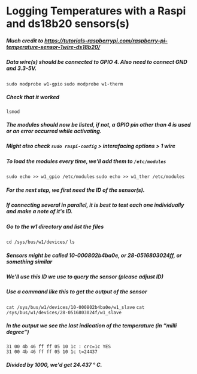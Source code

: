 # Logging Temperatures with a Raspi and ds18b20 sensors(s)

##### Much credit to https://tutorials-raspberrypi.com/raspberry-pi-temperature-sensor-1wire-ds18b20/
##### Data wire(s) should be connected to GPIO 4. Also need to connect GND and 3.3-5V.

`sudo modprobe w1-gpio`
`sudo modprobe w1-therm`

##### Check that it worked
`lsmod`

##### The modules should now be listed, if not, a GPIO pin other than 4 is used or an error occurred while activating.
##### Might also check `sudo raspi-config` > interafacing options > 1 wire
##### To load the modules every time, we'll add them to `/etc/modules`

`sudo echo >> w1_gpio /etc/modules`
`sudo echo >> w1_ther /etc/modules`

##### For the next step, we first need the ID of the sensor(s).
##### If connecting several in parallel, it is best to test each one individually and make a note of it's ID.
##### Go to the w1 directory and list the files

`cd /sys/bus/w1/devices/`
`ls`

##### Sensors might be called 10-000802b4ba0e, or 28-0516803024ff, or something similar
##### We'll use this ID we use to query the sensor (please adjust ID)

##### Use a command like this to get the output of the sensor
`cat /sys/bus/w1/devices/10-000802b4ba0e/w1_slave`
`cat /sys/bus/w1/devices/28-0516803024f/w1_slave`

##### In the output we see the last indication of the temperature (in “milli degree”)
```
31 00 4b 46 ff ff 05 10 1c : crc=1c YES
31 00 4b 46 ff ff 05 10 1c t=24437
```
##### Divided by 1000, we'd get 24.437 ° C.
